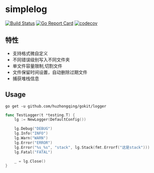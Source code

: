# simplelog

[![Build Status](https://travis-ci.org/huzhongqing/simplelog.svg?branch=master)](https://travis-ci.org/huzhongqing/simplelog)
[![Go Report Card](https://goreportcard.com/badge/github.com/huzhongqing/simplelog)](https://goreportcard.com/report/github.com/huzhongqing/simplelog)
[![codecov](https://codecov.io/gh/huzhongqing/simplelog/branch/master/graph/badge.svg)](https://codecov.io/gh/huzhongqing/simplelog)

## 特性

- 支持格式微自定义
- 不同错误级别写入不同文件夹
- 单文件容量限制,切割文件
- 文件保留时间设置，自动删除过期文件
- 捕获堆栈信息
 
## Usage
```
go get -u github.com/huzhongqing/gokit/logger
```

``` go
func TestLogger(t *testing.T) {
	lg := NewLogger(DefaultConfig())

	lg.Debug("DEBUG")
	lg.Info("INFO")
	lg.Warn("WARN")
	lg.Error("ERROR")
	lg.Error("%s_%s", "stack", lg.Stack(fmt.Errorf("这是stack")))
	lg.Fatal("FATAL")

	_ = lg.Close()
}
```
